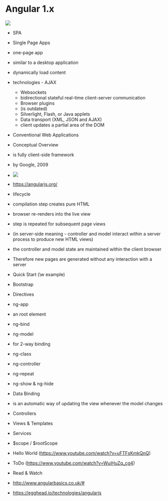 # Angular 1.x

![](https://jptacek.com/2014/02/angularJS-templates/angularLogo.png)

- SPA
 - Single Page Apps
  - one-page app
   - similar to a desktop application
   - dynamically load content
   - technologies
    - AJAX
     - Websockets
      - bidirectional stateful real-time client-server communication
     - Browser plugins
      - (is outdated)
     - Silverlight, Flash, or Java applets
     - Data transport (XML, JSON and AJAX)
      - client updates a partial area of the DOM
 - Conventional Web Applications
- Conceptual Overview
 - is fully client-side framework
 - by Google, 2009
 - ![](http://new.tinygrab.com/7020c0e8b009c1ab1600bcf42ef07b1ed32f40fb0e.png)
 - https://angularjs.org/
 - lifecycle
  - compilation step creates pure HTML
  - browser re-renders into the live view
  - step is repeated for subsequent page views
  - (in server-side meaning - controller and model interact within a server process to produce new HTML views)
  - the controller and model state are maintained within the client browser
  - Therefore new pages are generated without any interaction with a server
- Quick Start (\w example)
- Bootstrap
- Directives
 - ng-app
  - an root element
 - ng-bind
 - ng-model
  - for 2-way binding
 - ng-class
 - ng-controller
 - ng-repeat
 - ng-show & ng-hide
- Data Binding
 - is an automatic way of updating the view whenever the model changes
- Controllers
- Views & Templates
- Services
- $scope / $rootScope

- Hello World (https://www.youtube.com/watch?v=uFTFsKmkQnQ)
- ToDo (https://www.youtube.com/watch?v=WuiHuZq_cg4)

- Read & Watch
 - http://www.angularbasics.co.uk/#
 - https://egghead.io/technologies/angularjs

